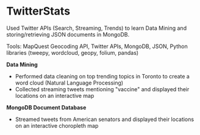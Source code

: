 # TwitterStats
Used Twitter APIs (Search, Streaming, Trends) to learn Data Mining and storing/retrieving JSON documents in MongoDB.

Tools: MapQuest Geocoding API, Twitter APIs, MongoDB, JSON, Python libraries (tweepy, wordcloud, geopy, folium, pandas)

**Data Mining**
- Performed data cleaning on top trending topics in Toronto to create a word cloud (Natural Language Processing)
- Collected streaming tweets mentioning "vaccine" and displayed their locations on an interactive map

**MongoDB Document Database**
- Streamed tweets from American senators and displayed their locations on an interactive choropleth map

